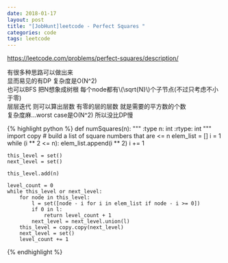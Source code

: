 ```yaml
---
date: 2018-01-17
layout: post
title: "[JobHunt]leetcode - Perfect Squares "
categories: code
tags: leetcode
---
```


https://leetcode.com/problems/perfect-squares/description/   

有很多种思路可以做出来   
显而易见的有DP 复杂度是O(N^2)   
也可以BFS 把N想象成树根 每个node都有\\(\sqrt{N}\\)个子节点(不过只考虑不小于零)   
层层迭代 则可以算出层数 有零的层的层数 就是需要的平方数的个数   
复杂度麻...worst case是O(N^2) 所以没比DP慢   

<!--more-->

{% highlight python %}
def numSquares(n):
    """
    :type n: int
    :rtype: int
    """
    import copy
    # build a list of square numbers that are <= n
    elem_list = []
    i = 1
    while (i ** 2 <= n):
        elem_list.append(i ** 2)
        i += 1
        
    this_level = set()
    next_level = set()
    
    this_level.add(n)
    
    level_count = 0
    while this_level or next_level:
        for node in this_level:
            l = set([node - i for i in elem_list if node - i >= 0])
            if 0 in l:
                return level_count + 1
            next_level = next_level.union(l)
        this_level = copy.copy(next_level)
        next_level = set()
        level_count += 1
{% endhighlight %}
